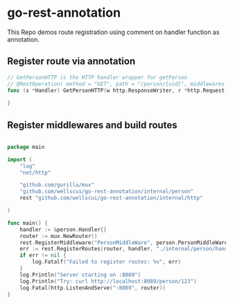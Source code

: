 # go-rest-annotation
This Repo demos route registration using comment on handler function as annotation.

## Register route via annotation
```go
// GetPersonHTTP is the HTTP handler wrapper for getPerson
// @RestOperation( method = "GET", path = "/person/{uid}", middlewares = ["PersonMiddleWare" "AnotherMiddleWare"], timeout = 30, disableAuth = true )
func (s *Handler) GetPersonHTTP(w http.ResponseWriter, r *http.Request) {
	
}

```

## Register middlewares and build routes
```go

package main

import (
	"log"
	"net/http"

	"github.com/gorilla/mux"
	"github.com/wellscui/go-rest-annotation/internal/person"
	rest "github.com/wellscui/go-rest-annotation/internal/http"

)

func main() {
	handler := &person.Handler{}
	router := mux.NewRouter()
	rest.RegisterMiddleware("PersonMiddleWare", person.PersonMiddleWare)
	err := rest.RegisterRoutes(router, handler, "./internal/person/handler.go")
	if err != nil {
		log.Fatalf("Failed to register routes: %v", err)
	}
	log.Println("Server starting on :8089")
	log.Println("Try: curl http://localhost:8089/person/123")
	log.Fatal(http.ListenAndServe(":8089", router))
}

```